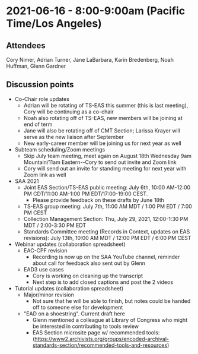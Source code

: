 # 2021-06-16 - 8:00-9:00am (Pacific Time/Los Angeles)

## Attendees
Cory Nimer, Adrian Turner, Jane LaBarbara, Karin Bredenberg, Noah Huffman, Glenn Gardner

## Discussion points

- Co-Chair role updates
  - Adrian will be rotating of TS-EAS this summer (this is last meeting), Cory will be continuing as a co-chair
  - Noah also rotating off of TS-EAS, new members will be joining at end of term
  - Jane will also be rotating off of CMT Section; Larissa Krayer will serve as the new liaison after September
  - New early-career member will be joining us for next year as well
- Subteam scheduling/Zoom meetings
  - Skip July team meeting, meet again on August 18th Wednesday 9am Mountain/11am Eastern--Cory to send out invite and Zoom link
  - Cory will send out an invite for standing meeting for next year with Zoom link as well
- SAA 2021
  - Joint EAS Section/TS-EAS public meeting: July 6th, 10:00 AM-12:00 PM CDT/11:00 AM-1:00 PM EDT/17:00-19:00 CEST.
    - Please provide feedback on these drafts by June 18th
  - TS-EAS group meeting: July 7th, 11:00 AM MDT / 1:00 PM EDT / 7:00 PM CEST
  - Collection Management Section: Thu, July 29, 2021, 12:00-1:30 PM MDT / 2:00-3:30 PM EDT	
  - Standards Committee meeting (Records in Context, updates on EAS revisions): July 13th, 10:00 AM MDT / 12:00 PM EDT / 6:00 PM CEST
- Webinar updates (collaboration spreadsheet)
  - EAC-CPF revision
    - Recording is now up on the SAA YouTube channel, reminder about call for feedback also sent out by Glenn
  - EAD3 use cases
    - Cory is working on cleaning up the transcript 
    - Next step is to add closed captions and post the 2 videos
- Tutorial updates (collaboration spreadsheet)
  - Major/minor revision
    - Not sure that he will be able to finish, but notes could be handed off to someone else for development
  - "EAD on a shoestring". Current draft here
    - Glenn mentioned a colleague at Library of Congress who might be interested in contributing to tools review
    - EAS Section microsite page w/ recommended tools: (https://www2.archivists.org/groups/encoded-archival-standards-section/recommended-tools-and-resources)
